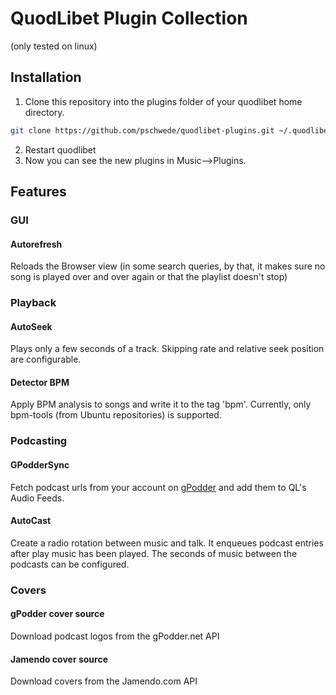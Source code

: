 # QuodLibet Plugin Collection

(only tested on linux)

## Installation

1. Clone this repository into the plugins folder of your quodlibet home directory.

```bash
git clone https://github.com/pschwede/quodlibet-plugins.git ~/.quodlibet/plugins/
```

2. Restart quodlibet
3. Now you can see the new plugins in Music-->Plugins.


## Features

### GUI

#### Autorefresh
Reloads the Browser view (in some search queries, by that, it makes sure no
song is played over and over again or that the playlist doesn't stop)


### Playback

#### AutoSeek
Plays only a few seconds of a track. Skipping rate and relative seek position
are configurable.

#### Detector BPM
Apply BPM analysis to songs and write it to the tag 'bpm'.  Currently, only
bpm-tools (from Ubuntu repositories) is supported.


### Podcasting

#### GPodderSync
Fetch podcast urls from your account on [gPodder](http://gpodder.net) and add
them to QL's Audio Feeds.

#### AutoCast
Create a radio rotation between music and talk.  It enqueues
podcast entries after play music has been played.  The seconds of music between the podcasts
can be configured.


### Covers

#### gPodder cover source
Download podcast logos from the gPodder.net API

#### Jamendo cover source
Download covers from the Jamendo.com API
